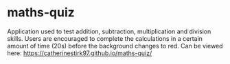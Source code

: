 # maths-quiz
Application used to test addition, subtraction, multiplication and division skills. Users are encouraged to complete the calculations in a certain amount of time (20s) before the background changes to red. Can be viewed here: https://catherinestirk97.github.io/maths-quiz/
